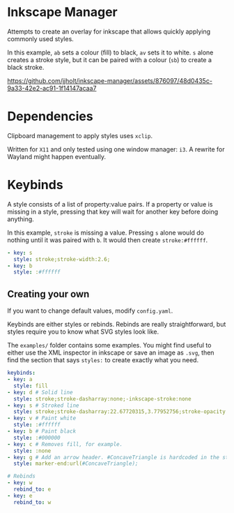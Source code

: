 # Inkscape Manager
Attempts to create an overlay for inkscape that allows quickly applying commonly used styles.

In this example, `ab` sets a colour (fill) to black, `av` sets it to white. `s` alone creates a stroke style, but it can be paired with a colour (`sb`) to create a black stroke.

https://github.com/jjholt/inkscape-manager/assets/876097/48d0435c-9a33-42e2-ac91-1f14147acaa7


# Dependencies
Clipboard management to apply styles uses `xclip`.

Written for `X11` and only tested using one window manager: `i3`. A rewrite for Wayland might happen eventually.

# Keybinds
A style consists of a list of property:value pairs. If a property or value is missing in a style, pressing that key will wait for another key before doing anything.

In this example, `stroke` is missing a value. Pressing `s` alone would do nothing until it was paired with `b`. It would then create `stroke:#ffffff`.

```yaml
- key: s
  style: stroke;stroke-width:2.6;
- key: b
  style: :#ffffff
```

## Creating your own
If you want to change default values, modify `config.yaml`.

Keybinds are either styles or rebinds. Rebinds are really straightforward, but styles require you to know what SVG styles look like.

The `examples/` folder contains some examples. You might find useful to either use the XML inspector in inkscape or save an image as `.svg`, then find the section that says `styles:` to create exactly what you need.

```yaml
keybinds:
- key: a
  style: fill
- key: d # Solid line
  style: stroke;stroke-dasharray:none;-inkscape-stroke:none
- key: s # Stroked line
  style: stroke;stroke-dasharray:22.67720315,3.77952756;stroke-opacity:1;
- key: v # Paint white
  style: :#ffffff
- key: b # Paint black
  style: :#000000
- key: c # Removes fill, for example.
  style: :none
- key: g # Add an arrow header. #ConcaveTriangle is hardcoded in the styler.
  style: marker-end:url(#ConcaveTriangle);

# Rebinds
- key: w
  rebind_to: e
- key: e
  rebind_to: w

```
